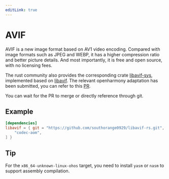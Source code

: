 ```yaml
---
editLink: true
---
```


# AVIF

AVIF is a new image format based on AV1 video encoding. Compared with image formats such as JPEG and WEBP, it has a higher compression ratio and better picture details. And most importantly, it is free and open source, with no licensing fees.

The rust community also provides the corresponding crate  [libavif-sys](https://github.com/njaard/libavif-rs), implemented based on [libavif](https://github.com/AOMediaCodec/libavif). The relevant openharmony adaptation has been submitted, you can refer to this [PR](https://github.com/njaard/libavif-rs/pull/99).

You can wait for the PR to merge or directly reference through git.

## Example

```toml
[dependencies]
libavif = { git = "https://github.com/southorange0929/libavif-rs.git", default-features = false, features = [
    "codec-aom",
] }
```

## Tip

For the `x86_64-unknown-linux-ohos` target, you need to install `yasm` or `nasm` to support assembly compilation.